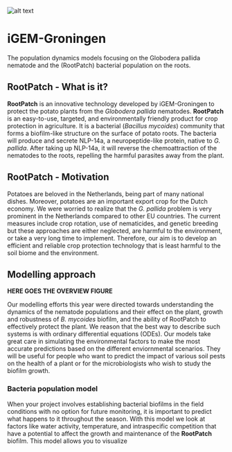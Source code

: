 ![alt text](https://github.com/igemsoftware2020/Groningen/blob/main/RootPatch_icon.png)

# iGEM-Groningen
The population dynamics models focusing on the Globodera pallida nematode and the (RootPatch) bacterial population on the roots. 

## RootPatch - What is it?

**RootPatch** is an innovative technology developed by iGEM-Groningen to protect the potato plants from the _Globodera pallida_ nematodes. **RootPatch** is an easy-to-use, targeted, and environmentally friendly product for crop protection in agriculture. It is a bacterial (_Bacillus mycoides_) community that forms a biofilm-like structure on the surface of potato roots. The bacteria will produce and secrete NLP-14a, a neuropeptide-like protein, native to _G. pallida_. After taking up NLP-14a, it will reverse the chemoattraction of the nematodes to the roots, repelling the harmful parasites away from the plant. 

## RootPatch - Motivation

Potatoes are beloved in the Netherlands, being part of many national dishes. Moreover, potatoes are an important export crop for the Dutch economy. We were worried to realize that the _G. pallida_ problem is very prominent in the Netherlands compared to other EU countries. The current measures include crop rotation, use of nematicides, and genetic breeding but these approaches are either neglected, are harmful to the environment, or take a very long time to implement. Therefore, our aim is to develop an efficient and reliable crop protection technology that is least harmful to the soil biome and the environment. 

## Modelling approach

**HERE GOES THE OVERVIEW FIGURE**

Our modelling efforts this year were directed towards understanding the dynamics of the nematode populations and their effect on the plant, growth and robustness of _B. mycoides_ biofilm, and the ability of RootPatch to effectively protect the plant. We reason that the best way to describe such systems is with ordinary differential equations (ODEs). Our models take great care in simulating the environmental factors to make the most accurate predictions based on the different enviornmental scenarios. They will be useful for people who want to predict the impact of various soil pests on the health of a plant or for the microbiologists who wish to study the biofilm growth. 

### Bacteria population model

When your project involves establishing bacterial biofilms in the field conditions with no option for future monitoring, it is important to predict what happens to it throughout the season. With this model we look at factors like water activity, temperature, and intraspecific competition that have a potential to affect the growth and maintenance of the **RootPatch** biofilm. This model allows you to visualize 
